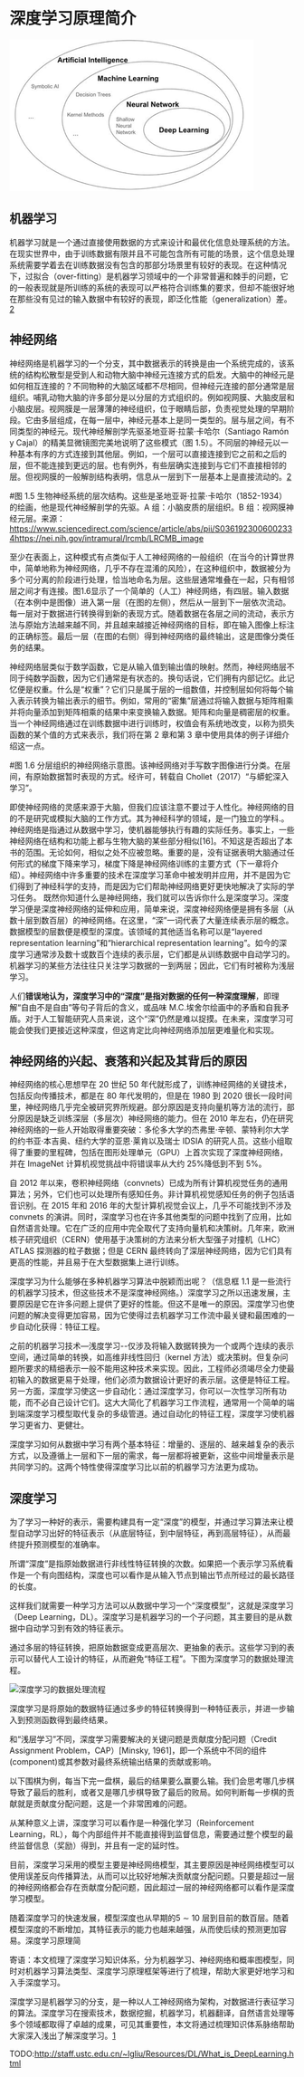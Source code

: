 

<!--
 * @version:
 * @Author:  StevenJokess（蔡舒起） https://github.com/StevenJokess
 * @Date: 2023-09-11 21:41:57
 * @LastEditors:  StevenJokess（蔡舒起） https://github.com/StevenJokess
 * @LastEditTime: 2023-10-13 01:54:56
 * @Description:
 * @Help me: make friends by a867907127@gmail.com and help me get some “foreign” things or service I need in life; 如有帮助，请资助，失业3年了。![支付宝收款码](https://github.com/StevenJokess/d2rl/blob/master/img/%E6%94%B6.jpg)
 * @TODO::
 * @Reference:
-->
# 深度学习原理简介

![神经网络、深度学习的韦恩图](../../img/AI_ML_NN_DL.png)

## 机器学习

机器学习就是一个通过直接使用数据的方式来设计和最优化信息处理系统的方法。在现实世界中，由于训练数据有限并且不可能包含所有可能的场景，这个信息处理系统需要学着去在训练数据没有包含的那部分场景里有较好的表现。在这种情况下，过拟合（over-fitting）是机器学习领域中的一个非常普遍和棘手的问题，它的一般表现就是所训练的系统的表现可以严格符合训练集的要求，但却不能很好地在那些没有见过的输入数据中有较好的表现，即泛化性能（generalization）差。[2]

## 神经网络

神经网络是机器学习的一个分支，其中数据表示的转换是由一个系统完成的，该系统的结构松散型是受到人和动物大脑中神经元连接方式的启发。大脑中的神经元是如何相互连接的？不同物种的大脑区域都不尽相同，但神经元连接的部分通常是层组织。哺乳动物大脑的许多部分是以分层的方式组织的。例如视网膜、大脑皮层和小脑皮层。视网膜是一层薄薄的神经组织，位于眼睛后部，负责视觉处理的早期阶段。它由多层组成，在每一层中，神经元基本上是同一类型的。层与层之间，有不同类型的神经元。现代神经解剖学先驱圣地亚哥·拉蒙·卡哈尔（Santiago Ramón y Cajal）的精美显微镜图完美地说明了这些模式（图 1.5）。不同层的神经元以一种基本有序的方式连接到其他层。例如，一个层可以直接连接到它之前和之后的层，但不能连接到更远的层。也有例外，有些层确实连接到与它们不直接相邻的层。但视网膜的一般解剖结构表明，信息从一层到下一层基本上是直接流动的。[2]

#图 1.5 生物神经系统的层次结构。这些是圣地亚哥·拉蒙·卡哈尔（1852-1934）的绘画，他是现代神经解剖学的先驱。A 组：小脑皮质的层组织。B 组：视网膜神经元层。来源：https://www.sciencedirect.com/science/article/abs/pii/S0361923006002334https://nei.nih.gov/intramural/lrcmb/LRCMB_image

至少在表面上，这种模式有点类似于人工神经网络的一般组织（在当今的计算世界中，简单地称为神经网络，几乎不存在混淆的风险），在这种组织中，数据被分为多个可分离的阶段进行处理，恰当地命名为层。这些层通常堆叠在一起，只有相邻层之间才有连接。图1.6显示了一个简单的（人工）神经网络，有四层。输入数据（在本例中是图像）进入第一层（在图的左侧），然后从一层到下一层依次流动。每一层对于数据进行转换得到新的表现方式。随着数据在各层之间的流动，表示方法与原始方法越来越不同，并且越来越接近神经网络的目标，即在输入图像上标注的正确标签。最后一层（在图的右侧）得到神经网络的最终输出，这是图像分类任务的结果。

神经网络层类似于数学函数，它是从输入值到输出值的映射。然而，神经网络层不同于纯数学函数，因为它们通常是有状态的。换句话说，它们拥有内部记忆。此记忆便是权重。什么是“权重”？它们只是属于层的一组数值，并控制层如何将每个输入表示转换为输出表示的细节。例如，常用的“密集”层通过将输入数据与矩阵相乘并将向量添加到矩阵相乘的结果中来变换输入数据。矩阵和向量是稠密层的权重。当一个神经网络通过在训练数据中进行训练时，权值会有系统地改变，以称为损失函数的某个值的方式来表示，我们将在第 2 章和第 3 章中使用具体的例子详细介绍这一点。

#图 1.6 分层组织的神经网络示意图。该神经网络对手写数字图像进行分类。在层间，有原始数据暂时表现的方式。经许可，转载自 Chollet（2017）“与蟒蛇深入学习”。

即使神经网络的灵感来源于大脑，但我们应该注意不要过于人性化。神经网络的目的不是研究或模拟大脑的工作方式。其为神经科学的领域，是一门独立的学科.。神经网络是指通过从数据中学习，使机器能够执行有趣的实际任务。事实上，一些神经网络在结构和功能上都与生物大脑的某些部分相似[16]。不知这是否超出了本书的范围。无论如何，相似之处不应被忽略。重要的是，没有证据表明大脑通过任何形式的梯度下降来学习，梯度下降是神经网络训练的主要方式（下一章将介绍）。神经网络中许多重要的技术在深度学习革命中被发明并应用，并不是因为它们得到了神经科学的支持，而是因为它们帮助神经网络更好更快地解决了实际的学习任务。 既然你知道什么是神经网络，我们就可以告诉你什么是深度学习。深度学习便是深度神经网络的延伸和应用，简单来说，深度神经网络便是拥有多层（从数十层到数百层）的神经网络。在这里，“深”一词代表了大量连续表示层的概念。数据模型的层数便是模型的深度。该领域的其他适当名称可以是“layered representation learning”和“hierarchical representation learning”。如今的深度学习通常涉及数十或数百个连续的表示层，它们都是从训练数据中自动学习的。机器学习的某些方法往往只关注学习数据的一到两层；因此，它们有时被称为浅层学习。

人们**错误地认为，深度学习中的“深度”是指对数据的任何一种深度理解**，即理解“自由不是自由”等句子背后的含义，或品味 M.C.埃舍尔绘画中的矛盾和自我矛盾。对于人工智能研究人员来说，这个“深”仍然是难以捉摸。在未来，深度学习可能会使我们更接近这种深度，但这肯定比向神经网络添加层更难量化和实现。

## 神经网络的兴起、衰落和兴起及其背后的原因

神经网络的核心思想早在 20 世纪 50 年代就形成了，训练神经网络的关键技术，包括反向传播技术，都是在 80 年代发明的，但是在 1980 到 2020 很长一段时间里，神经网络几乎完全被研究界所规避。部分原因是支持向量机等方法的流行，部分原因是缺乏训练深层（多层次）神经网络的能力。但在 2010 年左右，仍在研究神经网络的一些人开始取得重要突破：多伦多大学的杰弗里·辛顿、蒙特利尔大学的约书亚·本吉奥、纽约大学的亚恩·莱肯以及瑞士 IDSIA 的研究人员。这些小组取得了重要的里程碑，包括在图形处理单元（GPU）上首次实现了深度神经网络，并在 ImageNet 计算机视觉挑战中将错误率从大约 25%降低到不到 5%。

自 2012 年以来，卷积神经网络（convnets）已成为所有计算机视觉任务的通用算法；另外，它们也可以处理所有感知任务。非计算机视觉感知任务的例子包括语音识别。在 2015 年和 2016 年的大型计算机视觉会议上，几乎不可能找到不涉及 convnets 的演讲。同时，深度学习也在许多其他类型的问题中找到了应用，比如自然语言处理。它在广泛的应用中完全取代了支持向量机和决策树。几年来，欧洲核子研究组织（CERN）使用基于决策树的方法来分析大型强子对撞机（LHC）ATLAS 探测器的粒子数据；但是 CERN 最终转向了深层神经网络，因为它们具有更高的性能，并且易于在大型数据集上进行训练。

深度学习为什么能够在多种机器学习算法中脱颖而出呢？（信息框 1.1 是一些流行的机器学习技术，但这些技术不是深度神经网络。）深度学习之所以迅速发展，主要原因是它在许多问题上提供了更好的性能。但这不是唯一的原因。深度学习也使问题的解决变得更加容易，因为它使得过去机器学习工作流中最关键和最困难的一步自动化获得：特征工程。

之前的机器学习技术—浅度学习--仅涉及将输入数据转换为一个或两个连续的表示空间，通过简单的转换，如高维非线性回归（kernel 方法）或决策树。但复杂问题所要求的精细表示一般不能用这种技术来实现。因此，工程师必须竭尽全力使最初输入的数据更易于处理，他们必须为数据设计更好的表示层。这便是特征工程。另一方面，深度学习使这一步自动化：通过深度学习，你可以一次性学习所有功能，而不必自己设计它们。这大大简化了机器学习工作流程，通常用一个简单的端到端深度学习模型取代复杂的多级管道。通过自动化的特征工程，深度学习使机器学习更省力、更健壮。

深度学习如何从数据中学习有两个基本特征：增量的、逐层的、越来越复杂的表示方式，以及遵循上一层和下一层的需求，每一层都将被更新，这些中间增量表示是共同学习的。这两个特性使得深度学习比以前的机器学习方法更为成功。


## 深度学习

为了学习一种好的表示，需要构建具有一定“深度”的模型，并通过学习算法来让模型自动学习出好的特征表示（从底层特征，到中层特征，再到高层特征），从而最终提升预测模型的准确率。

所谓“深度”是指原始数据进行非线性特征转换的次数。如果把一个表示学习系统看作是一个有向图结构，深度也可以看作是从输入节点到输出节点所经过的最长路径的长度。

这样我们就需要一种学习方法可以从数据中学习一个“深度模型”，这就是深度学习（Deep Learning，DL）。深度学习是机器学习的一个子问题，其主要目的是从数据中自动学习到有效的特征表示。

通过多层的特征转换，把原始数据变成更高层次、更抽象的表示。这些学习到的表示可以替代人工设计的特征，从而避免“特征工程”。下图为深度学习的数据处理流程。

![深度学习的数据处理流程](../../img/Representation_Learning_VS_Deep_Learning.png)

深度学习是将原始的数据特征通过多步的特征转换得到一种特征表示，并进一步输入到预测函数得到最终结果。

和“浅层学习”不同，深度学习需要解决的关键问题是贡献度分配问题（Credit Assignment Problem，CAP）[Minsky, 1961]，即一个系统中不同的组件(component)或其参数对最终系统输出结果的贡献或影响。

以下围棋为例，每当下完一盘棋，最后的结果要么赢要么输。我们会思考哪几步棋导致了最后的胜利，或者又是哪几步棋导致了最后的败局。如何判断每一步棋的贡献就是贡献度分配问题，这是一个非常困难的问题。

从某种意义上讲，深度学习可以看作是一种强化学习（Reinforcement Learning，RL），每个内部组件并不能直接得到监督信息，需要通过整个模型的最终监督信息（奖励）得到，并且有一定的延时性。

目前，深度学习采用的模型主要是神经网络模型，其主要原因是神经网络模型可以使用误差反向传播算法，从而可以比较好地解决贡献度分配问题。只要是超过一层的神经网络都会存在贡献度分配问题，因此超过一层的神经网络都可以看作是深度学习模型。

随着深度学习的快速发展，模型深度也从早期的5 ∼ 10 层到目前的数百层。随着模型深度的不断增加，其特征表示的能力也越来越强，从而使后续的预测更加容易。深度学习原理简

寄语：本文梳理了深度学习知识体系，分为机器学习、神经网络和概率图模型，同时对机器学习算法类型、深度学习原理框架等进行了梳理，帮助大家更好地学习和入手深度学习。

深度学习是机器学习的分支，是一种以人工神经网络为架构，对数据进行表征学习的算法。深度学习在搜索技术，数据挖掘，机器学习，机器翻译，自然语言处理等多个领域都取得了卓越的成果，可见其重要性，本文将通过梳理知识体系脉络帮助大家深入浅出了解深度学习。[1]



[1]: https://zhuanlan.zhihu.com/p/140427486#%E6%9C%BA%E5%99%A8%E5%AD%A6%E4%B9%A0%E7%AE%97%E6%B3%95%E7%B1%BB%E5%9E%8B
[2]: https://cardwing.github.io/files/131270027-%E4%BE%AF%E8%B7%83%E5%8D%97-%E9%99%88%E6%98%A5%E6%9E%97.pdf

TODO:http://staff.ustc.edu.cn/~lgliu/Resources/DL/What_is_DeepLearning.html
